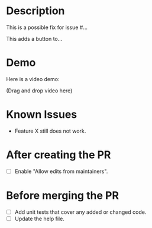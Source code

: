 # Description

<!-- Is the PR related to an issue? Please mention it. -->

This is a possible fix for issue #...

<!-- Otherwise, mention what it does. --> 

This adds a button to...

# Demo

<!-- Add screenshots or a video demo to show your changes, if possible. -->

Here is a video demo:

(Drag and drop video here)

# Known Issues

<!-- Mention any outstanding issues with the PR. -->

* Feature X still does not work.

# After creating the PR

- [ ] Enable "Allow edits from maintainers".

# Before merging the PR

- [ ] Add unit tests that cover any added or changed code.
- [ ] Update the help file.
